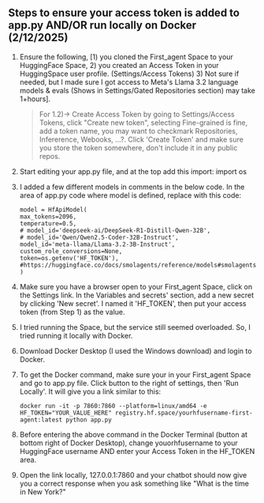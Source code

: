 ## Steps to ensure your access token is added to app.py AND/OR run locally on Docker (2/12/2025)

1. Ensure the following, [1) you cloned the First_agent Space to your HuggingFace Space, 2) you created an Access Token in your HuggingSpace user profile. (Settings/Access Tokens) 3) Not sure if needed, but I made sure I got access to Meta's Llama 3.2 language models & evals (Shows in Settings/Gated Repositories section) may take 1+hours].

   > For 1.2)-> Create Access Token by going to Settings/Access Tokens, click "Create new token", selecting Fine-grained is fine, add a token name, you may want to checkmark Repositories, Infererence, Webooks, ...?. Click 'Create Token' and make sure you store the token somewhere, don't include it in any public repos.
3. Start editing your app.py file, and at the top add this import:
    import os
4. I added a few different models in comments in the below code. In the area of app.py code where model is defined, replace with this code:
    ```
    model = HfApiModel(
    max_tokens=2096,
    temperature=0.5,
    # model_id='deepseek-ai/DeepSeek-R1-Distill-Qwen-32B',
    # model_id='Qwen/Qwen2.5-Coder-32B-Instruct',
    model_id='meta-llama/Llama-3.2-3B-Instruct',
    custom_role_conversions=None,
    token=os.getenv('HF_TOKEN'),   #https://huggingface.co/docs/smolagents/reference/models#smolagents.HfApiModel
    )
    ```
3. Make sure you have a browser open to your First_agent Space, click on the Settings link. In the Variables and secrets' section, add a new secret by clicking 'New secret'. I named it 'HF_TOKEN', then put your access token (from Step 1) as the value.
4. I tried running the Space, but the service still seemed overloaded. So, I tried running it locally with Docker.
5. Download Docker Desktop (I used the Windows download) and login to Docker.
6. To get the Docker command, make sure your in your First_agent Space and go to app.py file. Click button to the right of settings, then 'Run Locally'. It will give you a link similar to this:
    ```
    docker run -it -p 7860:7860 --platform=linux/amd64 -e HF_TOKEN="YOUR_VALUE_HERE" registry.hf.space/yourhfusername-first-agent:latest python app.py
    ```
7. Before entering the above command in the Docker Terminal (button at bottom right of Docker Desktop), change youorhfusername to your HuggingFace username  AND  enter your Access Token in the HF_TOKEN area.
8. Open the link locally, 127.0.0.1:7860 and your chatbot should now give you a correct response when you ask something like "What is the time in New York?"
